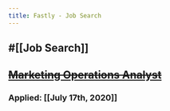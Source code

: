 ```yaml
---
title: Fastly - Job Search
---
```


## #[[Job Search]]

## ~~[Marketing Operations Analyst](https://www.fastly.com/about/jobs/apply?gh_jid=2229438&gh_src=tfard2s)~~
### Applied: [[July 17th, 2020]]
